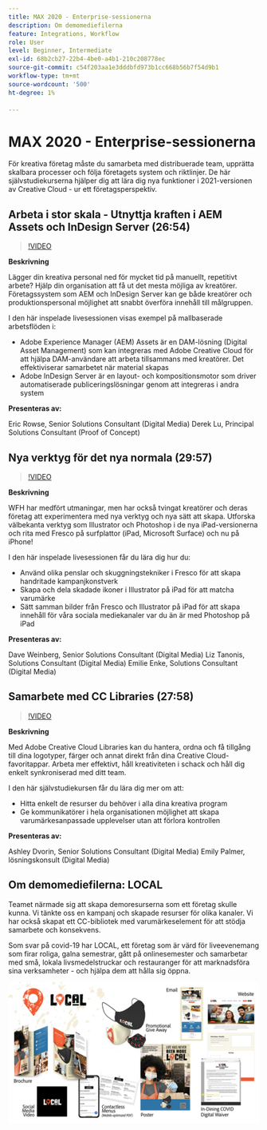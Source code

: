 ```yaml
---
title: MAX 2020 - Enterprise-sessionerna
description: Om demomediefilerna
feature: Integrations, Workflow
role: User
level: Beginner, Intermediate
exl-id: 68b2cb27-22b4-4be0-a4b1-210c208778ec
source-git-commit: c54f203aa1e3dddbfd973b1cc668b56b7f54d9b1
workflow-type: tm+mt
source-wordcount: '500'
ht-degree: 1%

---
```


# MAX 2020 - Enterprise-sessionerna

För kreativa företag måste du samarbeta med distribuerade team, upprätta skalbara processer och följa företagets system och riktlinjer. De här självstudiekurserna hjälper dig att lära dig nya funktioner i 2021-versionen av Creative Cloud - ur ett företagsperspektiv.

## Arbeta i stor skala - Utnyttja kraften i AEM Assets och InDesign Server (26:54)

>[!VIDEO](https://video.tv.adobe.com/v/327112?hidetitle=true)

**Beskrivning**

Lägger din kreativa personal ned för mycket tid på manuellt, repetitivt arbete? Hjälp din organisation att få ut det mesta möjliga av kreatörer. Företagssystem som AEM och InDesign Server kan ge både kreatörer och produktionspersonal möjlighet att snabbt överföra innehåll till målgruppen.

I den här inspelade livesessionen visas exempel på mallbaserade arbetsflöden i:
* Adobe Experience Manager (AEM) Assets är en DAM-lösning (Digital Asset Management) som kan integreras med Adobe Creative Cloud för att hjälpa DAM-användare att arbeta tillsammans med kreatörer. Det effektiviserar samarbetet när material skapas
* Adobe InDesign Server är en layout- och kompositionsmotor som driver automatiserade publiceringslösningar genom att integreras i andra system

**Presenteras av:**

Eric Rowse, Senior Solutions Consultant (Digital Media) Derek Lu, Principal Solutions Consultant (Proof of Concept)

## Nya verktyg för det nya normala (29:57)

>[!VIDEO](https://video.tv.adobe.com/v/328232?hidetitle=true)

**Beskrivning**

WFH har medfört utmaningar, men har också tvingat kreatörer och deras företag att experimentera med nya verktyg och nya sätt att skapa. Utforska välbekanta verktyg som Illustrator och Photoshop i de nya iPad-versionerna och rita med Fresco på surfplattor (iPad, Microsoft Surface) och nu på iPhone!

I den här inspelade livesessionen får du lära dig hur du:
* Använd olika penslar och skuggningstekniker i Fresco för att skapa handritade kampanjkonstverk
* Skapa och dela skadade ikoner i Illustrator på iPad för att matcha varumärke
* Sätt samman bilder från Fresco och Illustrator på iPad för att skapa innehåll för våra sociala mediekanaler var du än är med Photoshop på iPad

**Presenteras av:**

Dave Weinberg, Senior Solutions Consultant (Digital Media) Liz Tanonis, Solutions Consultant (Digital Media) Emilie Enke, Solutions Consultant (Digital Media)

## Samarbete med CC Libraries (27:58)

>[!VIDEO](https://video.tv.adobe.com/v/328199?hidetitle=true)

**Beskrivning**

Med Adobe Creative Cloud Libraries kan du hantera, ordna och få tillgång till dina logotyper, färger och annat direkt från dina Creative Cloud-favoritappar. Arbeta mer effektivt, håll kreativiteten i schack och håll dig enkelt synkroniserad med ditt team.

I den här självstudiekursen får du lära dig mer om att:
* Hitta enkelt de resurser du behöver i alla dina kreativa program
* Ge kommunikatörer i hela organisationen möjlighet att skapa varumärkesanpassade upplevelser utan att förlora kontrollen

**Presenteras av:**

Ashley Dvorin, Senior Solutions Consultant (Digital Media) Emily Palmer, lösningskonsult (Digital Media)

## Om demomediefilerna: LOCAL

Teamet närmade sig att skapa demoresurserna som ett företag skulle kunna. Vi tänkte oss en kampanj och skapade resurser för olika kanaler. Vi har också skapat ett CC-bibliotek med varumärkeselement för att stödja samarbete och konsekvens.

Som svar på covid-19 har LOCAL, ett företag som är värd för liveevenemang som firar roliga, galna semestrar, gått på onlinesemester och samarbetar med små, lokala livsmedelstruckar och restauranger för att marknadsföra sina verksamheter - och hjälpa dem att hålla sig öppna.

![LOKALA demonstrationsresurser](../assets/demo_local_assets-WIP-v1.jpg)
